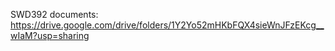 SWD392 documents: https://drive.google.com/drive/folders/1Y2Yo52mHKbFQX4sieWnJFzEKcg__wIaM?usp=sharing
